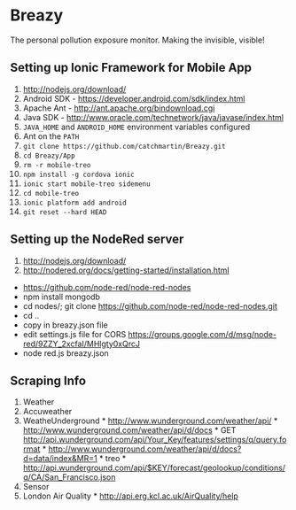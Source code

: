 Breazy
======

The personal pollution exposure monitor. Making the invisible, visible!

## Setting up Ionic Framework for Mobile App

1. http://nodejs.org/download/
2. Android SDK - https://developer.android.com/sdk/index.html
3. Apache Ant - http://ant.apache.org/bindownload.cgi
4. Java SDK - http://www.oracle.com/technetwork/java/javase/index.html
5. `JAVA_HOME` and `ANDROID_HOME` environment variables configured
6. Ant on the `PATH`
7. `git clone https://github.com/catchmartin/Breazy.git`
8. `cd Breazy/App`
9. `rm -r mobile-treo`
7. `npm install -g cordova ionic`
8. `ionic start mobile-treo sidemenu`
9. `cd mobile-treo`
10. `ionic platform add android`
11. `git reset --hard HEAD`

## Setting up the NodeRed server

1. http://nodejs.org/download/
1. http://nodered.org/docs/getting-started/installation.html
  * https://github.com/node-red/node-red-nodes
  * npm install mongodb
  * cd nodes/; git clone https://github.com/node-red/node-red-nodes.git
  * cd ..
  * copy in breazy.json file
  * edit settings.js file for CORS https://groups.google.com/d/msg/node-red/9ZZY_2xcfaI/MHlgty0xQrcJ
  * node red.js breazy.json
  
## Scraping Info
1. Weather
  1. Accuweather
  2. WeatheUnderground
    * http://www.wunderground.com/weather/api/
    * http://www.wunderground.com/weather/api/d/docs
    * GET http://api.wunderground.com/api/Your_Key/features/settings/q/query.format
    * http://www.wunderground.com/weather/api/d/docs?d=data/index&MR=1
    * treo
    * http://api.wunderground.com/api/$KEY/forecast/geolookup/conditions/q/CA/San_Francisco.json
2. Sensor
  1. London Air Quality
    * http://api.erg.kcl.ac.uk/AirQuality/help
